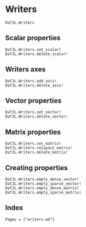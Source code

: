 # Writers

```@docs
DafJL.Writers
```

## Scalar properties

```@docs
DafJL.Writers.set_scalar!
DafJL.Writers.delete_scalar!
```

## Writers axes

```@docs
DafJL.Writers.add_axis!
DafJL.Writers.delete_axis!
```

## Vector properties

```@docs
DafJL.Writers.set_vector!
DafJL.Writers.delete_vector!
```

## Matrix properties

```@docs
DafJL.Writers.set_matrix!
DafJL.Writers.relayout_matrix!
DafJL.Writers.delete_matrix!
```

## Creating properties

```@docs
DafJL.Writers.empty_dense_vector!
DafJL.Writers.empty_sparse_vector!
DafJL.Writers.empty_dense_matrix!
DafJL.Writers.empty_sparse_matrix!
```

## Index

```@index
Pages = ["writers.md"]
```

